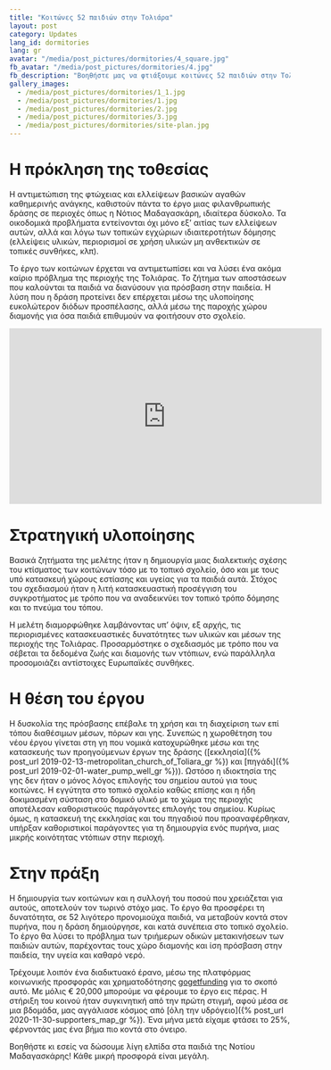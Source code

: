 ```yaml
---
title: "Κοιτώνες 52 παιδιών στην Τολιάρα"
layout: post
category: Updates
lang_id: dormitories
lang: gr
avatar: "/media/post_pictures/dormitories/4_square.jpg"
fb_avatar: "/media/post_pictures/dormitories/4.jpg"
fb_description: "Βοηθήστε μας να φτιάξουμε κοιτώνες 52 παιδιών στην Τολιάρα"
gallery_images:
  - /media/post_pictures/dormitories/1_1.jpg
  - /media/post_pictures/dormitories/1.jpg
  - /media/post_pictures/dormitories/2.jpg
  - /media/post_pictures/dormitories/3.jpg
  - /media/post_pictures/dormitories/site-plan.jpg
---
```


# Η πρόκληση της τοθεσίας

Η αντιμετώπιση της φτώχειας και ελλείψεων βασικών αγαθών καθημερινής ανάγκης, καθιστούν πάντα το έργο μιας φιλανθρωπικής δράσης σε περιοχές όπως η Νότιος Μαδαγασκάρη, ιδιαίτερα δύσκολο. Τα οικοδομικά προβλήματα εντείνονται όχι μόνο εξ’ αιτίας των ελλείψεων αυτών, αλλά και λόγω των τοπικών εγχώριων ιδιαιτεροτήτων δόμησης (ελλείψεις υλικών, περιορισμοί σε χρήση υλικών μη ανθεκτικών σε τοπικές συνθήκες, κλπ).

Το έργο των κοιτώνων έρχεται να αντιμετωπίσει και να λύσει ένα ακόμα καίριο πρόβλημα της περιοχής της Τολιάρας. Το ζήτημα των αποστάσεων που καλούνται τα παιδιά να διανύσουν για πρόσβαση στην παιδεία. Η λύση που η δράση προτείνει δεν επέρχεται μέσω της υλοποίησης ευκολώτερον διόδων προσπέλασης, αλλά μέσω της παροχής χώρου διαμονής για όσα παιδιά επιθυμούν να φοιτήσουν στο σχολείο.

<div class="spacing">
	<div class="videoWrapper">
    <iframe width="560" height="315" src="https://www.youtube.com/embed/Hlo0-QpsXbE" frameborder="0" allow="accelerometer; autoplay; clipboard-write; encrypted-media; gyroscope; picture-in-picture" allowfullscreen></iframe>
	</div>
</div>

# Στρατηγική υλοποίησης

Βασικά ζητήματα της μελέτης ήταν η δημιουργία μιας διαλεκτικής σχέσης του κτίσματος των κοιτώνων τόσο με το τοπικό σχολείο, όσο και με τους υπό κατασκευή χώρους εστίασης και υγείας για τα παιδιά αυτά. Στόχος του σχεδιασμού ήταν η λιτή κατασκευαστική προσέγγιση του συγκροτήματος με τρόπο που να αναδεικνύει τον τοπικό τρόπο δόμησης και το πνεύμα του τόπου.

Η μελέτη διαμορφώθηκε λαμβάνοντας υπ’ όψιν, εξ αρχής, τις περιορισμένες κατασκευαστικές δυνατότητες των υλικών και μέσων της περιοχής της Τολιάρας. Προσαρμόστηκε ο σχεδιασμός με τρόπο που να σέβεται τα δεδομένα ζωής και διαμονής των ντόπιων, ενώ παράλληλα προσομοιάζει αντίστοιχες Ευρωπαϊκές συνθήκες.

# Η θέση του έργου

Η δυσκολία της πρόσβασης επέβαλε τη χρήση και τη διαχείριση των επί τόπου διαθέσιμων μέσων, πόρων και γης. Συνεπώς η χωροθέτηση του νέου έργου γίνεται στη γη που νομικά κατοχυρώθηκε μέσω και της κατασκευής των προηγούμενων έργων της δράσης ([εκκλησία]({% post_url 2019-02-13-metropolitan_church_of_Toliara_gr %}) και [πηγάδι]({% post_url 2019-02-01-water_pump_well_gr %})). Ωστόσο η ιδιοκτησία της γης δεν ήταν ο μόνος λόγος επιλογής του σημείου αυτού για τους κοιτώνες. Η εγγύτητα στο τοπικό σχολείο καθώς επίσης και η ήδη δοκιμασμένη σύσταση στο δομικό υλικό με το χώμα της περιοχής αποτέλεσαν καθοριστικούς παράγοντες επιλογής του σημείου. Κυρίως όμως, η κατασκευή της εκκλησίας και του πηγαδιού που προαναφέρθηκαν, υπήρξαν καθοριστικοί παράγοντες για τη δημιουργία ενός πυρήνα, μιας μικρής κοινότητας ντόπιων στην περιοχή.

# Στην πράξη

Η δημιουργία των κοιτώνων και η συλλογή του ποσού που χρειάζεται για αυτούς, αποτελούν τον τωρινό στόχο μας. Το έργο θα προσφέρει τη δυνατότητα, σε 52 λιγότερο προνομιούχα παιδιά, να μεταβούν κοντά στον πυρήνα, που η δράση δημιούργησε, και κατά συνέπεια στο τοπικό σχολείο. Το έργο θα λύσει το πρόβλημα των τριήμερων οδικών μετακινήσεων των παιδιών αυτών, παρέχοντας τους χώρο διαμονής και ίση πρόσβαση στην παιδεία, την υγεία και καθαρό νερό.

Τρέχουμε λοιπόν ένα διαδικτυακό έρανο, μέσω της πλατφόρμας κοινωνικής προσφοράς και χρηματοδότησης [gogetfunding](https://gogetfunding.com/savemadagascar/) για το σκοπό αυτό. Με μόλις € 20,000 μπορούμε να φέρουμε το έργο εις πέρας. Η στήριξη του κοινού ήταν συγκινητική από την πρώτη στιγμή, αφού μέσα σε μια βδομάδα, μας αγγάλιασε κόσμος από [όλη την υδρόγειο]({% post_url 2020-11-30-supporters_map_gr %}). Ένα μήνα μετά είχαμε φτάσει το 25%, φέρνοντάς μας ένα βήμα πιο κοντά στο όνειρο.

Βοηθήστε κι εσείς να δώσουμε λίγη ελπίδα στα παιδιά της Νοτίου Μαδαγασκάρης! Κάθε μικρή προσφορά είναι μεγάλη.